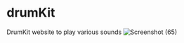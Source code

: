 # drumKit
DrumKit website to play various sounds
![Screenshot (65)](https://user-images.githubusercontent.com/54846994/122023421-26f92880-cde5-11eb-92a6-cae6c87a0615.png)
